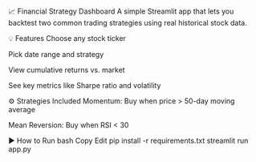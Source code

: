 📈 Financial Strategy Dashboard
A simple Streamlit app that lets you backtest two common trading strategies using real historical stock data.

💡 Features
Choose any stock ticker

Pick date range and strategy

View cumulative returns vs. market

See key metrics like Sharpe ratio and volatility

⚙️ Strategies Included
Momentum: Buy when price > 50-day moving average

Mean Reversion: Buy when RSI < 30

▶️ How to Run
bash
Copy
Edit
pip install -r requirements.txt
streamlit run app.py
